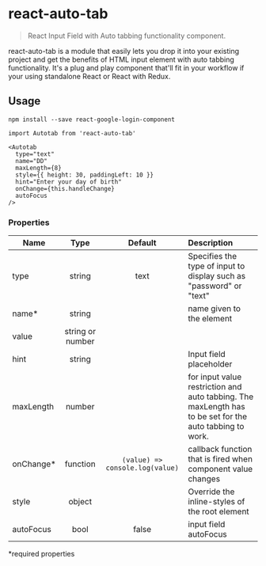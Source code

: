 # react-auto-tab

> React Input Field with Auto tabbing functionality component.

react-auto-tab is a module that easily lets you drop it into your existing project and get the benefits of HTML input element with auto tabbing functionality. It's a plug and play component that'll fit in your workflow if your using standalone React or React with Redux.

## Usage

`npm install --save react-google-login-component`

`import Autotab from 'react-auto-tab'`

```
<Autotab
  type="text"
  name="DD"
  maxLength={8}
  style={{ height: 30, paddingLeft: 10 }}
  hint="Enter your day of birth"
  onChange={this.handleChange}
  autoFocus
/>
```

### Properties
| Name | Type | Default | Description |
| ---- |:----:|:-----:|:-----|
| type | string | text | Specifies the type of input to display such as "password" or "text"|
| name* | string | | name given to the element |
| value | string or number | | |
| hint | string | | Input field placeholder |
| maxLength | number | | for input value restriction and auto tabbing. The maxLength has to be set for the auto tabbing to work. |
| onChange* | function | `(value) => console.log(value)` | callback function that is fired when component value changes |
| style | object | | Override the inline-styles of the root element |
| autoFocus | bool | false | input field autoFocus |

*required properties
